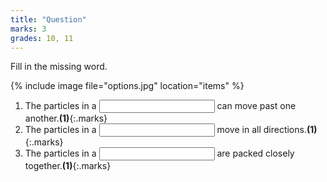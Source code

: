 ```yaml
---
title: "Question"
marks: 3
grades: 10, 11
---
```


Fill in the missing word.

{% include image file="options.jpg" location="items" %}

1. The particles in a <input class="fill-in-blank"> can move past one another.**(1)**{:.marks}
1. The particles in a <input class="fill-in-blank"> move in all directions.**(1)**{:.marks}
1. The particles in a <input class="fill-in-blank"> are packed closely together.**(1)**{:.marks}

